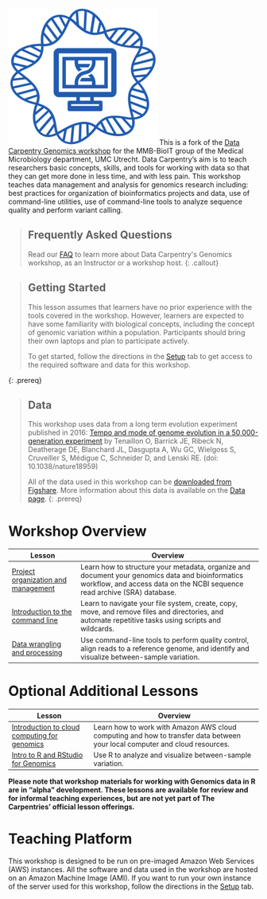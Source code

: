 ---
---

![logo MMB-BioIT](/fig/logo.png) 
This is a fork of the [Data Carpentry Genomics workshop](https://datacarpentry.org/genomics-workshop/) for the MMB-BioIT group of the Medical Microbiology department, UMC Utrecht. Data Carpentry’s aim is to teach researchers basic concepts, skills, and tools for working
with data so that they can get more done in less time, and with less pain. This workshop
teaches data management and analysis for genomics research including: 
best practices for organization of bioinformatics projects and data, use of command-line 
utilities, use of command-line tools to analyze sequence quality and
perform variant calling.

> ## Frequently Asked Questions
> Read our [FAQ](/genomics-workshop/faq/) to learn more about Data Carpentry's Genomics workshop, as an Instructor or a workshop host.
{: .callout}

> ## Getting Started
>
> This lesson assumes that learners have no prior experience with the tools covered in the workshop. 
> However, learners are expected to have some familiarity with biological concepts,
> including the 
> concept of genomic variation within a population. Participants should bring their own laptops and plan to participate actively. 
> 
> To get started, follow the directions in the [Setup](setup.html) tab to 
> get access to the required software and data for this workshop.
> 
{: .prereq}

> ## Data
> 
> This workshop uses data from a long term evolution experiment published in 2016: [Tempo and mode of genome evolution in a 50,000-generation experiment](https://www.ncbi.nlm.nih.gov/pmc/articles/PMC4988878/) by Tenaillon O, Barrick JE, Ribeck N, Deatherage DE, Blanchard JL, Dasgupta A, Wu GC, Wielgoss S, Cruveiller S, Médigue C, Schneider D, and Lenski RE. (doi: 10.1038/nature18959)
>
> All of the data used in this workshop can be [downloaded from Figshare](https://figshare.com/articles/Data_Carpentry_Genomics_beta_2_0/7726454). 
> More information about this data is available on the [Data page](https://datacarpentry.org/organization-genomics/data/).
{: .prereq} 

# Workshop Overview 

| Lesson    | Overview |
| ------- | ---------- |
| [Project organization and management](https://mmb-umcu.github.io/organization-genomics/) | Learn how to structure your metadata, organize and document your genomics data and bioinformatics workflow, and access data on the NCBI sequence read archive (SRA) database.|
| [Introduction to the command line](https://mmb-umcu.github.io/shell-genomics/) |  Learn to navigate your file system, create, copy, move, and remove files and directories, and automate repetitive tasks using scripts and wildcards. |
| [Data wrangling and processing](https://mmb-umcu.github.io/wrangling-genomics/) | Use command-line tools to perform quality control, align reads to a reference genome, and identify and visualize between-sample variation. |

# Optional Additional Lessons

| Lesson | Overview |
| ------- | -------- |
| [Introduction to cloud computing for genomics](http://www.datacarpentry.org/cloud-genomics/) | Learn how to work with Amazon AWS cloud computing and how to transfer data between your local computer and cloud resources. 
| [Intro to R and RStudio for Genomics](https://datacarpentry.org/genomics-r-intro/) | Use R to analyze and visualize between-sample variation. |

**Please note that workshop materials for working with Genomics data in R are in “alpha” development. These lessons are available for review and for informal teaching experiences, but are not yet part of The Carpentries’ official lesson offerings.**

# Teaching Platform
This workshop is designed to be run on pre-imaged Amazon Web Services (AWS)
instances. All the software and data used in the workshop are hosted on an Amazon Machine Image (AMI).
If you want to run your own instance of the server used for this workshop, follow the directions in the [Setup](setup.html) tab. 

